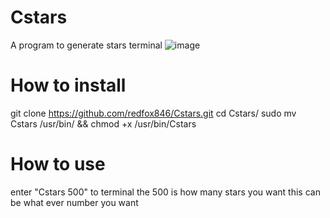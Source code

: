 # Cstars
A program to generate stars terminal
![image](https://user-images.githubusercontent.com/86576836/152907509-115b66f1-0f17-4b9d-8244-8e7bde2ec71a.png)

# How to install
git clone https://github.com/redfox846/Cstars.git
cd Cstars/
sudo mv Cstars /usr/bin/ && chmod +x /usr/bin/Cstars

# How to use
enter "Cstars 500" to terminal
the 500 is how many stars you want
this can be what ever number you want

